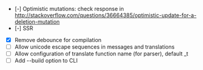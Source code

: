 - [-] Optimistic mutations: check response in http://stackoverflow.com/questions/36664385/optimistic-update-for-a-deletion-mutation
- [-] SSR
- [x] Remove debounce for compilation
- [ ] Allow unicode escape sequences in messages and translations
- [ ] Allow configuration of translate function name (for parser), default _t
- [ ] Add --build option to CLI
